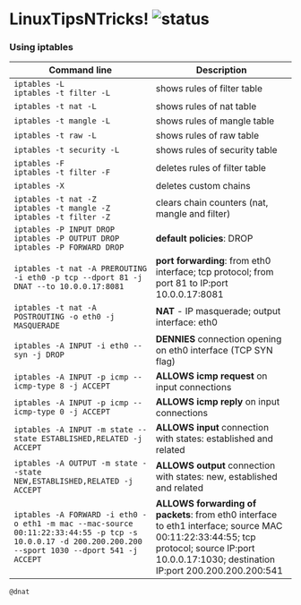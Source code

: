 # LinuxTipsNTricks! ![status](https://img.shields.io/readthedocs/pip.svg)
### Using iptables ###

| Command line | Description |
| --- | --- |
| `iptables -L` <br> `iptables -t filter -L` | shows rules of filter table |
| `iptables -t nat -L` | shows rules of nat table |
| `iptables -t mangle -L` | shows rules of mangle table |
| `iptables -t raw -L` | shows rules of raw table |
| `iptables -t security -L` | shows rules of security table |
| `iptables -F` <br> `iptables -t filter -F` | deletes rules of filter table |
| `iptables -X` | deletes custom chains |
| `iptables -t nat -Z` <br> `iptables -t mangle -Z` <br> `iptables -t filter -Z` | clears chain counters (nat, mangle and filter) |
| `iptables -P INPUT DROP` <br> `iptables -P OUTPUT DROP` <br> `iptables -P FORWARD DROP` | **default policies**: DROP |
| `iptables -t nat -A PREROUTING -i eth0 -p tcp --dport 81 -j DNAT --to 10.0.0.17:8081` | **port forwarding**: from eth0 interface; tcp protocol; from port 81 to IP:port 10.0.0.17:8081 |
| `iptables -t nat -A POSTROUTING -o eth0 -j MASQUERADE` | **NAT** - IP masquerade; output interface: eth0 |
| `iptables -A INPUT -i eth0 --syn -j DROP` | **DENNIES** connection opening on eth0 interface (TCP SYN flag) |
| `iptables -A INPUT -p icmp --icmp-type 8 -j ACCEPT` | **ALLOWS icmp request** on input connections |
| `iptables -A INPUT -p icmp --icmp-type 0 -j ACCEPT` | **ALLOWS icmp reply** on input connections |
| `iptables -A INPUT -m state --state ESTABLISHED,RELATED -j ACCEPT` | **ALLOWS input** connection with states: established and related |
| `iptables -A OUTPUT -m state --state NEW,ESTABLISHED,RELATED -j ACCEPT` | **ALLOWS output** connection with states: new, established and related |
| `iptables -A FORWARD -i eth0 -o eth1 -m mac --mac-source 00:11:22:33:44:55 -p tcp -s 10.0.0.17 -d 200.200.200.200 --sport 1030 --dport 541 -j ACCEPT` | **ALLOWS forwarding of packets**: from eth0 interface to eth1 interface; source MAC 00:11:22:33:44:55; tcp protocol; source IP:port 10.0.0.17:1030; destination IP:port 200.200.200.200:541 |


```
@dnat
```

